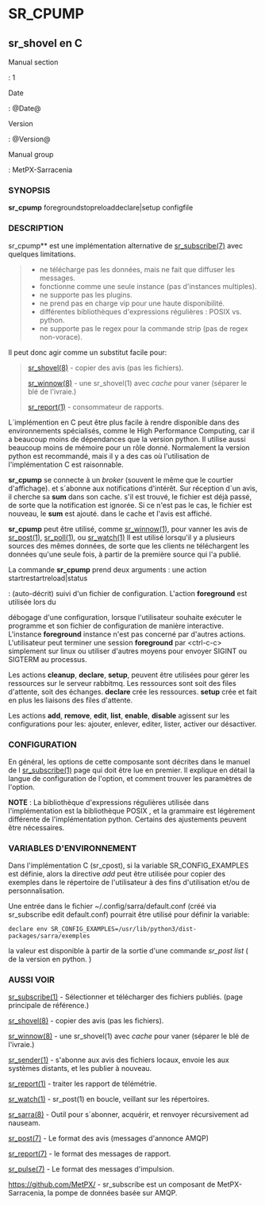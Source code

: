 SR\_CPUMP
=========

sr\_shovel en C
---------------

Manual section

:   1

Date

:   @Date@

Version

:   @Version@

Manual group

:   MetPX-Sarracenia

### SYNOPSIS

**sr\_cpump** foregroundstopreloaddeclare\|setup configfile

### DESCRIPTION

sr\_cpump\*\* est une implémentation alternative de
[sr\_subscribe(7)](sr_sr_subscribe.1.md) avec quelques limitations.

> -   ne télécharge pas les données, mais ne fait que diffuser les
>     messages.
> -   fonctionne comme une seule instance (pas d'instances multiples).
> -   ne supporte pas les plugins.
> -   ne prend pas en charge vip pour une haute disponibilité.
> -   différentes bibliothèques d'expressions régulières : POSIX vs.
>     python.
> -   ne supporte pas le regex pour la commande strip (pas de regex
>     non-vorace).

Il peut donc agir comme un substitut facile pour:

> [sr\_shovel(8)](sr_shovel.8.md) - copier des avis (pas les fichiers).
>
> [sr\_winnow(8)](sr_winnow.8.md) - une sr\_shovel(1) avec *cache* pour
> vaner (séparer le blé de l'ivraie.)
>
> [sr\_report(1)](sr_report.1.md) - consommateur de rapports.

L´implémention en C peut être plus facile à rendre disponible dans des
environnements spécialisés, comme le High Performance Computing, car il
a beaucoup moins de dépendances que la version python. Il utilise aussi
beaucoup moins de mémoire pour un rôle donné. Normalement la version
python est recommandé, mais il y a des cas où l'utilisation de
l'implémentation C est raisonnable.

**sr\_cpump** se connecte à un *broker* (souvent le même que le courtier
d'affichage). et s´abonne aux notifications d'intérêt. Sur réception
d´un avis, il cherche sa **sum** dans son cache. s'il est trouvé, le
fichier est déjà passé, de sorte que la notification est ignorée. Si ce
n'est pas le cas, le fichier est nouveau, le **sum** est ajouté. dans le
cache et l'avis est affiché.

**sr\_cpump** peut être utilisé, comme [sr\_winnow(1)](sr_winnow.1.md),
pour vanner les avis de [sr\_post(1)](sr_post.1.md),
[sr\_poll(1)](sr_poll.1.html), ou [sr\_watch(1)](sr_watch.1.md) Il est
utilisé lorsqu'il y a plusieurs sources des mêmes données, de sorte que
les clients ne téléchargent les données qu'une seule fois, à partir de
la première source qui l'a publié.

La commande **sr\_cpump** prend deux arguments : une action startrestartreload\|status

:   (auto-décrit) suivi d'un fichier de configuration. L'action
    **foreground** est utilisée lors du

débogage d'une configuration, lorsque l'utilisateur souhaite exécuter le
programme et son fichier de configuration de manière interactive.
L'instance **foreground** instance n'est pas concerné par d'autres
actions. L'utilisateur peut terminer une session **foreground** par
\<ctrl-c-c\> simplement sur linux ou utiliser d'autres moyens pour
envoyer SIGINT ou SIGTERM au processus.

Les actions **cleanup**, **declare**, **setup**, peuvent être utilisées
pour gérer les ressources sur le serveur rabbitmq. Les ressources sont
soit des files d'attente, soit des échanges. **declare** crée les
ressources. **setup** crée et fait en plus les liaisons des files
d'attente.

Les actions **add**, **remove**, **edit**, **list**, **enable**,
**disable** agissent sur les configurations pour les: ajouter, enlever,
editer, lister, activer our désactiver.

### CONFIGURATION

En général, les options de cette composante sont décrites dans le manuel
de l [sr\_subscribe(1)](sr_sr_subscribe.1.md) page qui doit être lue en
premier. Il explique en détail la langue de configuration de l'option,
et comment trouver les paramètres de l'option.

**NOTE** : La bibliothèque d'expressions régulières utilisée dans
l'implémentation est la bibliothèque POSIX , et la grammaire est
légèrement différente de l'implémentation python. Certains des
ajustements peuvent être nécessaires.

### VARIABLES D'ENVIRONNEMENT

Dans l'implémentation C (sr\_cpost), si la variable SR\_CONFIG\_EXAMPLES
est définie, alors la directive *add* peut être utilisée pour copier des
exemples dans le répertoire de l'utilisateur à des fins d'utilisation
et/ou de personnalisation.

Une entrée dans le fichier \~/.config/sarra/default.conf (créé via
sr\_subscribe edit default.conf) pourrait être utilisé pour définir la
variable:

    declare env SR_CONFIG_EXAMPLES=/usr/lib/python3/dist-packages/sarra/exemples

la valeur est disponible à partir de la sortie d'une commande *sr\_post
list* ( de la version en python. )

### AUSSI VOIR

[sr\_subscribe(1)](sr_subscribe.1.md) - Sélectionner et télécharger des
fichiers publiés. (page principale de référence.)

[sr\_shovel(8)](sr_shovel.8.md) - copier des avis (pas les fichiers).

[sr\_winnow(8)](sr_winnow.8.md) - une sr\_shovel(1) avec *cache* pour
vaner (séparer le blé de l'ivraie.)

[sr\_sender(1)](sr_sender.1.md) - s'abonne aux avis des fichiers
locaux, envoie les aux systèmes distants, et les publier à nouveau.

[sr\_report(1)](sr_report.1.md) - traiter les rapport de télémétrie.

[sr\_watch(1)](sr_watch.1.md) - sr\_post(1) en boucle, veillant sur les
répertoires.

[sr\_sarra(8)](sr_sarra.8.md) - Outil pour s´abonner, acquérir, et
renvoyer récursivement ad nauseam.

[sr\_post(7)](sr_post.7.md) - Le format des avis (messages d'annonce
AMQP)

[sr\_report(7)](sr_report.7.md) - le format des messages de rapport.

[sr\_pulse(7)](sr_pulse.7.md) - Le format des messages d'impulsion.

[<https://github.com/MetPX/>](https://github.com/MetPX) - sr\_subscribe
est un composant de MetPX-Sarracenia, la pompe de données basée sur
AMQP.
